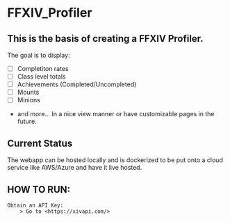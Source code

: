 # FFXIV_Profiler

## This is the basis of creating a FFXIV Profiler.
The goal is to display: 
+ [ ] Completiton rates
+ [ ] Class level totals
+ [ ] Achievements (Completed/Uncompleted)
+ [ ] Mounts
+ [ ] Minions
+ and more...
In a nice view manner or have customizable pages in the future.

## Current Status
The webapp can be hosted locally and is dockerized to be put onto a cloud service like AWS/Azure and have it live hosted.

## HOW TO RUN:

    Obtain an API Key:
        > Go to <https://xivapi.com/>
